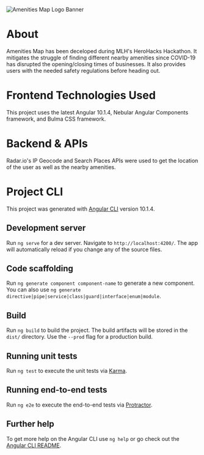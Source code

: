 ![Amenities Map Logo Banner](https://i.imgur.com/7RpjvVT.png)

# About
Amenities Map has been deceloped during MLH's HeroHacks Hackathon. It mitigates the struggle of finding different nearby amenities since COVID-19 has disrupted the opening/closing times of businesses. It also provides users with the needed safety regulations before heading out.

# Frontend Technologies Used
This project uses the latest Angular 10.1.4, Nebular Angular Components framework, and Bulma CSS framework.

# Backend & APIs
Radar.io's IP Geocode and Search Places APIs were used to get the location of the user as well as the nearby amenities.


# Project CLI

This project was generated with [Angular CLI](https://github.com/angular/angular-cli) version 10.1.4.


## Development server

Run `ng serve` for a dev server. Navigate to `http://localhost:4200/`. The app will automatically reload if you change any of the source files.

## Code scaffolding

Run `ng generate component component-name` to generate a new component. You can also use `ng generate directive|pipe|service|class|guard|interface|enum|module`.

## Build

Run `ng build` to build the project. The build artifacts will be stored in the `dist/` directory. Use the `--prod` flag for a production build.

## Running unit tests

Run `ng test` to execute the unit tests via [Karma](https://karma-runner.github.io).

## Running end-to-end tests

Run `ng e2e` to execute the end-to-end tests via [Protractor](http://www.protractortest.org/).

## Further help

To get more help on the Angular CLI use `ng help` or go check out the [Angular CLI README](https://github.com/angular/angular-cli/blob/master/README.md).
